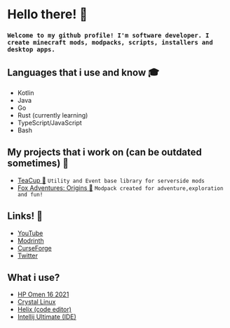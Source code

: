 # Hello there! :wave:
### `Welcome to my github profile! I'm software developer. I create minecraft mods, modpacks, scripts, installers and desktop apps.`
## Languages that i use and know :mortar_board:
- Kotlin
- Java
- Go
- Rust (currently learning)
- TypeScript/JavaScript
- Bash
## My projects that i work on (can be outdated sometimes) :dvd:
- [TeaCup :tea:](https://modrinth.com/mod/teacup) `Utility and Event base library for serverside mods`
- [Fox Adventures: Origins 🦊](https://beta.curseforge.com/minecraft/modpacks/fox-adventures-origins) `Modpack created for adventure,exploration and fun!`
## Links! :fax:
- [YouTube](https://www.youtube.com/@justfoxx0)
- [Modrinth](https://modrinth.com/user/justfoxx)
- [CurseForge](https://www.curseforge.com/members/justafoxxo)
- [Twitter](https://twitter.com/Cherry91735922)
## What i use?
- [HP Omen 16 2021](https://www.omen.com/us/en/laptops/2021-omen-16-amd.html)
- [Crystal Linux](https://getcryst.al/site)
- [Helix (code editor)](https://github.com/helix-editor/helix)
- [Intellij Ultimate (IDE)](https://www.jetbrains.com/idea/)
